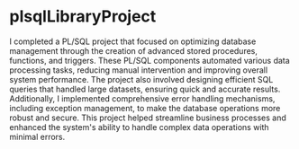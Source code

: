 # plsqlLibraryProject
I completed a PL/SQL project that focused on optimizing database management through the creation of advanced stored procedures, functions, and triggers. These PL/SQL components automated various data processing tasks, reducing manual intervention and improving overall system performance. The project also involved designing efficient SQL queries that handled large datasets, ensuring quick and accurate results. Additionally, I implemented comprehensive error handling mechanisms, including exception management, to make the database operations more robust and secure. This project helped streamline business processes and enhanced the system's ability to handle complex data operations with minimal errors.
